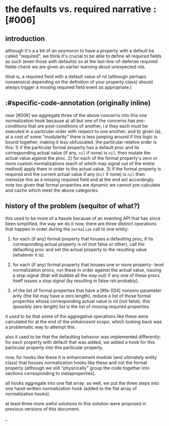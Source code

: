 # the defaults vs. required narrative :[#006]


## introduction

although it's a a bit of an oxymoron to have a property with a default
be called "required", we think it's crucial to be able to define all required
fields as such (even those with defaults) so at the last-line-of-defense
required fields check we are given an earlier warning about unexpected nils.

(that is, a required field with a default value of nil (although perhaps
nonsensical depending on the definition of your property class) should
always trigger a missing required field event as appropriate.)




## :#specific-code-annotation (originally inline)

near [#006] we aggregate three of the above concerns into this one
normalization hook because a) all but one of the concerns has pre-
conditions that are post-conditions of another, i.e they each must
be executed in a particular order with respect to one another; and
b) given (a), at a cost of some "modularity" there is less jumping
around if this logic is bound together, making it less obfuscated.
the particular relative order is this: 1) if the particular formal
property has a default proc and its corresponding actual value (if
any, `nil` if none) is `nil`, then mutate the actual value against
the proc. 2) for each of the formal property's zero or more custom
normalizations (each of which may signal out of the entire method)
apply them in order to the actual value. 3) if the formal property
is required and the current actual value if any (`nil` if none) is
`nil` then memoize this as a missing required field and at the end
act accordingly. note too given that formal properties are dynamic
we cannot pre-calculate and cache which meet the above categories.





## history of the problem (sequitor of what?)

this used to be more of a hassle because of an eventing API that has
since been simplified. the way we do it now, there are three distinct
operations that happen in order during the `normalize` call to one
entity:

  1) for each (if any) formal property that houses a defaulting proc,
     if its corresponding actual property is *nil* (not false or other),
     call the defaulting proc and set the actual property to the
     resulting value (whatever it is).

  2) for each (if any) formal property that houses one or more property-
     level normalization procs, run these in order against the actual
     value, issuing a stop signal (that will bubble all the way out) if
     any one of these procs itself issues a stop signal (by resulting
     in false-ish probably).

  3) of the list of formal properties that have a [#fa-024] nonzero
     parameter arity (the list may have a zero length), reduce a list
     of those formal properties whose corresponding actual value is nil
     (not false). this (possibly zero length) list is the list of missing
     required properties.

it *used* to be that some of the aggregative operations like these were
calculated for at the end of the *enhanceent scope*, which looking back
was a problematic way to attempt this.

also it used to be that the defaulting behavior was implemented
differently: for each property with default that was added, we added a
hook for this particular property *into* this particular property.

now, for hooks like these it is enhancement module (and ultimately
entity class) that houses normalization hooks like these and not the
formal property (although we still "physcically" group the code together
into sections corresponding to metaproperties).

all hooks aggregate into one flat array. as well, we put the three steps
into one hand-written normalization hook (added to the flat array of
normalization hooks).

at least three more awful solutions to this solution were proposed in
previous versions of this document.

_
